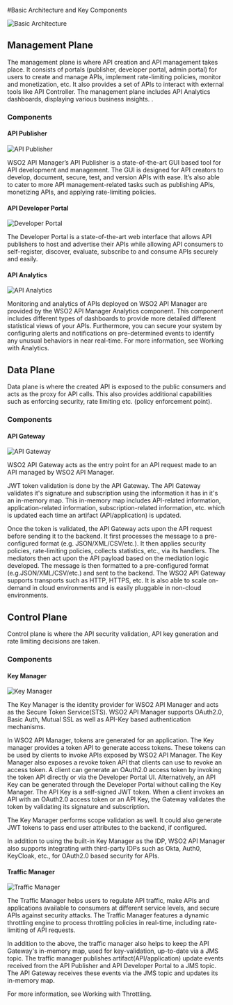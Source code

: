#Basic Architecture and Key Components

![Basic Architecture]({{base_path}}/assets/img/get_started/basic-architecture.png)

## Management Plane

The management plane is where API creation and API management takes place.  It consists of portals (publisher, developer portal, admin portal) for users to create and manage APIs, implement rate-limiting policies, monitor and monetization, etc. It also provides a set of APIs to interact with external tools like API Controller. The management plane includes API Analytics dashboards, displaying various business insights. . 

### Components

#### API Publisher

![API Publisher]({{base_path}}/assets/img/learn/overviewpage-rest-api.jpg)

WSO2 API Manager’s API Publisher is a state-of-the-art GUI based tool for API development and management. The GUI is designed for API creators to develop, document, secure, test, and version APIs with ease. It’s also able to cater to more API management-related tasks such as publishing APIs, monetizing APIs, and applying rate-limiting policies.

#### API Developer Portal

![Developer Portal]({{base_path}}/assets/img/get_started/developer-portal-overview.png)

The Developer Portal is a state-of-the-art web interface that allows API publishers to host and advertise their APIs while allowing API consumers to self-register, discover, evaluate, subscribe to and consume APIs securely and easily.


#### API Analytics

![API Analytics]({{base_path}}/assets/img/get_started/analytics.png)

Monitoring and analytics of APIs deployed on WSO2 API Manager are provided by the WSO2 API Manager Analytics component. This component includes different types of dashboards to provide more detailed different statistical views of your APIs. Furthermore, you can secure your system by configuring alerts and notifications on pre-determined events to identify any unusual behaviors in near real-time.  For more information, see Working with Analytics.


## Data Plane

Data plane is where the created API is exposed to the public consumers and acts as the proxy for API calls. This also provides additional capabilities such as enforcing security, rate limiting etc. (policy enforcement point).

### Components

#### API Gateway

![API Gateway]({{base_path}}/assets/img/learn/gateway-overview.png)

WSO2 API Gateway acts as the entry point for an API request made to an API managed by WSO2 API Manager.

JWT token validation is done by the API Gateway. The API Gateway validates it's signature and subscription using the information it has in it's an in-memory map. This in-memory map includes API-related information, application-related information, subscription-related information, etc. which is updated each time an artifact (API/application) is updated.
  
 Once the token is validated, the API Gateway acts upon the API request before sending it to the backend. It first processes the message to a pre-configured format (e.g. JSON/XML/CSV/etc.).  It then applies security policies, rate-limiting policies,  collects statistics, etc., via its handlers.  The mediators then act upon the API payload based on the mediation logic developed. The message is then formatted to a pre-configured format (e.g.JSON/XML/CSV/etc.) and sent to the backend. The WSO2 API Gateway supports transports such as HTTP, HTTPS, etc. It is also able to scale on-demand in cloud environments and is easily pluggable in non-cloud environments. 
 
## Control Plane
 
 Control plane is where the API security validation, API key generation and rate limiting decisions are taken.
 
### Components
 
#### Key Manager
 
 ![Key Manager]({{base_path}}/assets/img/get_started/key-manager-overview.png)

 The Key Manager is the identity provider for WSO2 API Manager and acts as the Secure Token Service(STS). WSO2 API Manager supports OAuth2.0, Basic Auth, Mutual SSL as well as API-Key based authentication mechanisms. 
 
 In WSO2 API Manager, tokens are generated for an application. The Key manager provides a token API to generate access tokens. These tokens can be used by clients to invoke APIs exposed by WSO2 API Manager. The Key Manager also exposes a revoke token API that clients can use to revoke an access token. A client can generate an OAuth2.0 access token by invoking the token API directly or via the Developer Portal UI. Alternatively, an API Key can be generated through the Developer Portal without calling the Key Manager. The API Key is a self-signed JWT token. When a client invokes an API with an OAuth2.0 access token or an API Key, the Gateway validates the token by validating its signature and subscription.
 
 The Key Manager performs scope validation as well. It could also generate JWT tokens to pass end user attributes to the backend, if configured. 
 
 In addition to using the built-in Key Manager as the IDP, WSO2 API Manager also supports integrating with third-party IDPs such as Okta, Auth0, KeyCloak, etc., for OAuth2.0 based security for APIs.
 
#### Traffic Manager
 
  ![Traffic Manager]({{base_path}}/assets/img/get_started/traffic-manager-overview.png)
 
The Traffic Manager helps users to regulate API traffic, make APIs and applications available to consumers at different service levels, and secure APIs against security attacks. The Traffic Manager features a dynamic throttling engine to process throttling policies in real-time, including rate-limiting of API requests. 

In addition to the above, the traffic manager also helps to keep the API Gateway's in-memory map, used for key-validation, up-to-date via a JMS topic. The traffic manager publishes artifact(API/application) update events received from the API Publisher and API Developer Portal to a JMS topic. The  API Gateway receives these events via the JMS topic and updates its in-memory map.

For more information, see Working with Throttling.
